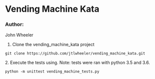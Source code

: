 # Vending Machine Kata

### Author:
John Wheeler

1. Clone the vending_machine_kata project
<p><code>git clone https://github.com/jtlwheeler/vending_machine_kata.git</code></p>
2. Execute the tests using. Note: tests were ran with python 3.5 and 3.6.
<p><code>python -m unittest vending_machine_tests.py</code></p>